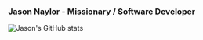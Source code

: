 ### Jason Naylor - Missionary / Software Developer

![Jason's GitHub stats](https://github-readme-stats.vercel.app/api?username=jasonleenaylor&count_private=true&hide=stars&theme=gotham)
